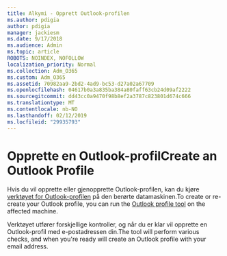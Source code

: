 ```yaml
---
title: Alkymi - Opprett Outlook-profilen
ms.author: pdigia
author: pdigia
manager: jackiesm
ms.date: 9/17/2018
ms.audience: Admin
ms.topic: article
ROBOTS: NOINDEX, NOFOLLOW
localization_priority: Normal
ms.collection: Adm_O365
ms.custom: Adm_O365
ms.assetid: 70982aa9-2bd2-4ad9-bc53-d27a02a67709
ms.openlocfilehash: 04617b0a3a835ba384a80faff63cb24d09af2222
ms.sourcegitcommit: dd43cc0a9470f98b8ef2a3787c823801d674c666
ms.translationtype: MT
ms.contentlocale: nb-NO
ms.lasthandoff: 02/12/2019
ms.locfileid: "29935793"
---
```

# <a name="create-an-outlook-profile"></a><span data-ttu-id="c4b1e-102">Opprette en Outlook-profil</span><span class="sxs-lookup"><span data-stu-id="c4b1e-102">Create an Outlook Profile</span></span>

<span data-ttu-id="c4b1e-103">Hvis du vil opprette eller gjenopprette Outlook-profilen, kan du kjøre [verktøyet for Outlook-profilen](https://aka.ms/SaRA-OutlookSetupProfile) på den berørte datamaskinen.</span><span class="sxs-lookup"><span data-stu-id="c4b1e-103">To create or re-create your Outlook profile, you can run the [Outlook profile tool](https://aka.ms/SaRA-OutlookSetupProfile) on the affected machine.</span></span> 
  
<span data-ttu-id="c4b1e-104">Verktøyet utfører forskjellige kontroller, og når du er klar vil opprette en Outlook-profil med e-postadressen din.</span><span class="sxs-lookup"><span data-stu-id="c4b1e-104">The tool will perform various checks, and when you're ready will create an Outlook profile with your email address.</span></span>
  

